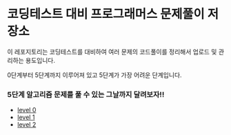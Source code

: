 # 코딩테스트 대비 프로그래머스 문제풀이 저장소


이 레포지토리는 코딩테스트를 대비하여 여러 문제의 코드풀이를 정리해서 업로드 및 관리하는 용도입니다.

0단계부터 5단계까지 이루어져 있고 5단계가 가장 어려운 단계입니다.


### 5단계 알고리즘 문제를 풀 수 있는 그날까지 달려보자!! 

* [level 0](https://github.com/wltjdqo55/programmers/tree/main/%ED%94%84%EB%A1%9C%EA%B7%B8%EB%9E%98%EB%A8%B8%EC%8A%A4/0)
* [level 1](https://github.com/wltjdqo55/programmers/tree/main/%ED%94%84%EB%A1%9C%EA%B7%B8%EB%9E%98%EB%A8%B8%EC%8A%A4/1)
* [level 2](https://github.com/wltjdqo55/programmers/tree/main/%ED%94%84%EB%A1%9C%EA%B7%B8%EB%9E%98%EB%A8%B8%EC%8A%A4/2) 
